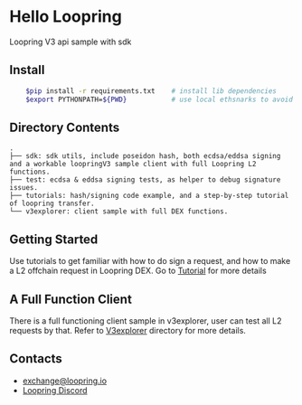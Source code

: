 # Hello Loopring

 Loopring V3 api sample with sdk

## Install

```bash
    $pip install -r requirements.txt    # install lib dependencies
    $export PYTHONPATH=${PWD}           # use local ethsnarks to avoid conflicts
```

## Directory Contents

```she
.
├── sdk: sdk utils, include poseidon hash, both ecdsa/eddsa signing and a workable loopringV3 sample client with full Loopring L2 functions.
├── test: ecdsa & eddsa signing tests, as helper to debug signature issues.
├── tutorials: hash/signing code example, and a step-by-step tutorial of loopring transfer.
└── v3explorer: client sample with full DEX functions.
```

## Getting Started

Use tutorials to get familiar with how to do sign a request, and how to make a L2 offchain request in Loopring DEX. Go to [Tutorial](https://github.com/Loopring/hello_loopring/tree/loopring-v3/tutorials) for more details

## A Full Function Client 

There is a full functioning client sample in v3explorer, user can test all L2 requests by that. Refer to [V3explorer](https://github.com/Loopring/hello_loopring/tree/loopring-v3/v3explorer) directory for more details.

## Contacts

- [exchange@loopring.io](mailto:exchange@loopring.io)
- [Loopring Discord](https://discord.gg/KkYccYp)


